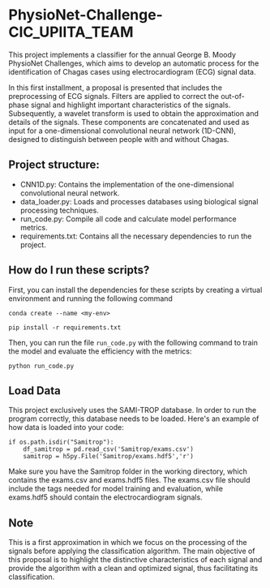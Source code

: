 # PhysioNet-Challenge-CIC_UPIITA_TEAM

This project implements a classifier for the annual George B. Moody PhysioNet Challenges, which aims to develop an automatic process for the identification of Chagas cases using electrocardiogram (ECG) signal data.

In this first installment, a proposal is presented that includes the preprocessing of ECG signals. Filters are applied to correct the out-of-phase signal and highlight important characteristics of the signals. Subsequently, a wavelet transform is used to obtain the approximation and details of the signals. These components are concatenated and used as input for a one-dimensional convolutional neural network (1D-CNN), designed to distinguish between people with and without Chagas.

## Project structure: 
- CNN1D.py: Contains the implementation of the one-dimensional convolutional neural network.
- data_loader.py: Loads and processes databases using biological signal processing techniques.
- run_code.py: Compile all code and calculate model performance metrics.
- requirements.txt: Contains all the necessary dependencies to run the project.

## How do I run these scripts?

First, you can install the dependencies for these scripts by creating a virtual environment and running the following command
```
conda create --name <my-env> 
```

```
pip install -r requirements.txt
```

Then, you can run the file `run_code.py` with the following command to train the model and evaluate the efficiency with the metrics: 
```
python run_code.py
```

## Load Data 
This project exclusively uses the SAMI-TROP database. In order to run the program correctly, this database needs to be loaded. Here's an example of how data is loaded into your code:
```
if os.path.isdir("Samitrop"):
    df_samitrop = pd.read_csv('Samitrop/exams.csv')
    samitrop = h5py.File('Samitrop/exams.hdf5','r')
```
Make sure you have the Samitrop folder in the working directory, which contains the exams.csv and exams.hdf5 files. The exams.csv file should include the tags needed for model training and evaluation, while exams.hdf5 should contain the electrocardiogram signals.

## Note
This is a first approximation in which we focus on the processing of the signals before applying the classification algorithm. The main objective of this proposal is to highlight the distinctive characteristics of each signal and provide the algorithm with a clean and optimized signal, thus facilitating its classification.
